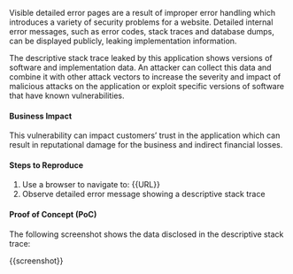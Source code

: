 Visible detailed error pages are a result of improper error handling which introduces a variety of security problems for a website. Detailed internal error messages, such as error codes, stack traces and database dumps, can be displayed publicly, leaking implementation information.

The descriptive stack trace leaked by this application shows versions of software and implementation data. An attacker can collect this data and combine it with other attack vectors to increase the severity and impact of malicious attacks on the application or exploit specific versions of software that have known vulnerabilities.

#### Business Impact

This vulnerability can impact customers’ trust in the application which can result in reputational damage for the business and indirect financial losses.

#### Steps to Reproduce

1. Use a browser to navigate to: {{URL}}
1. Observe detailed error message showing a descriptive stack trace

#### Proof of Concept (PoC)

The following screenshot shows the data disclosed in the descriptive stack trace:

{{screenshot}}
